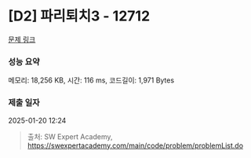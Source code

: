 # [D2] 파리퇴치3 - 12712 

[문제 링크](https://swexpertacademy.com/main/code/problem/problemDetail.do?contestProbId=AXuARWAqDkQDFARa) 

### 성능 요약

메모리: 18,256 KB, 시간: 116 ms, 코드길이: 1,971 Bytes

### 제출 일자

2025-01-20 12:24



> 출처: SW Expert Academy, https://swexpertacademy.com/main/code/problem/problemList.do